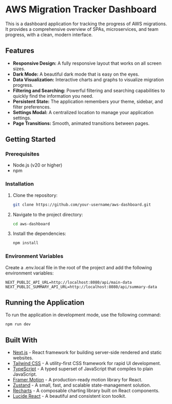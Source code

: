 # AWS Migration Tracker Dashboard

This is a dashboard application for tracking the progress of AWS migrations. It provides a comprehensive overview of SPAs, microservices, and team progress, with a clean, modern interface.

## Features

- **Responsive Design:** A fully responsive layout that works on all screen sizes.
- **Dark Mode:** A beautiful dark mode that is easy on the eyes.
- **Data Visualization:** Interactive charts and graphs to visualize migration progress.
- **Filtering and Searching:** Powerful filtering and searching capabilities to quickly find the information you need.
- **Persistent State:** The application remembers your theme, sidebar, and filter preferences.
- **Settings Modal:** A centralized location to manage your application settings.
- **Page Transitions:** Smooth, animated transitions between pages.

## Getting Started

### Prerequisites

- Node.js (v20 or higher)
- npm

### Installation

1. Clone the repository:
   ```sh
   git clone https://github.com/your-username/aws-dashboard.git
   ```
2. Navigate to the project directory:
    ```sh
    cd aws-dashboard
    ```
3. Install the dependencies:
    ```sh
    npm install
    ```
### Environment Variables
Create a .env.local file in the root of the project and add the following environment variables:
```
NEXT_PUBLIC_API_URL=http://localhost:8080/api/main-data
NEXT_PUBLIC_SUMMARY_API_URL=http://localhost:8080/api/summary-data
```
## Running the Application
To run the application in development mode, use the following command:
```
npm run dev
```
## Built With
- [Next.js](https://nextjs.org/) - React framework for building server-side rendered and static websites.
- [Tailwind CSS](https://tailwindcss.com/) - A utility-first CSS framework for rapid UI development.
- [TypeScript](https://www.typescriptlang.org/) - A typed superset of JavaScript that compiles to plain JavaScript.
- [Framer Motion](https://www.framer.com/motion/) - A production-ready motion library for React.
- [Zustand](https://zustand-demo.pmnd.rs/) - A small, fast, and scalable state-management solution.
- [Recharts](https://recharts.org/) - A composable charting library built on React components.
- [Lucide React](https://lucide.dev/) - A beautiful and consistent icon toolkit.
